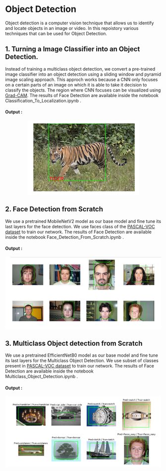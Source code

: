 # Object Detection 
 
 Object detection is a computer vision technique that allows us to identify and locate objects in an image or video. In this repoistory various techniques that can be used for Object Detection.</br>
 
 ## 1. Turning a Image Classifier into an Object Detection.
 
 Instead of training a multiclass object detection, we convert a pre-trained image classifier into an object detection using a sliding window and pyramid image scaling approach. This approch works because a CNN only focuses on a certain parts of an image on which it is able to take it decision to classify the objects. The region where CNN focuses can be visualized using [Grad-CAM](https://arxiv.org/abs/1610.02391). The results of Face Detection are available inside the notebook Classification_To_Localization.ipynb .</br>
 
 #### Output : 
 <p align="center">
  <img src="https://github.com/ShivamRajSharma/TensorFlow/blob/master/Object%20Detection/Output/Classification_to_Localization.png"/>
</p>
 
 
 ## 2. Face Detection from Scratch
 
 We use a pretrained MobileNetV2 model as our base model and fine tune its last layers for the face detection. We use faces class of the [PASCAL-VOC dataset](http://host.robots.ox.ac.uk/pascal/VOC/) to train our network. The results of Face Detection are available inside the notebook Face_Detection_From_Scratch.ipynb . </br> 
 
 #### Output : 
 <p align="center">
  <img src="https://github.com/ShivamRajSharma/TensorFlow/blob/master/Object%20Detection/Output/Face_Detection.png"/>
</p>
 
 ## 3. Multiclass Object detection from Scratch
 We use a pretrained EfficientNetB0 model as our base model and fine tune its last layers for the Multiclass Object Detection. We use subset of classes present in [PASCAL-VOC dataset](http://host.robots.ox.ac.uk/pascal/VOC/) to train our network. The results of Face Detection are available inside the notebook Multiclass_Object_Detection.ipynb . </br>
 
 #### Output : 
 <p align="center">
  <img src="https://github.com/ShivamRajSharma/TensorFlow/blob/master/Object%20Detection/Output/MultiClass_Object_Dectection.png" />
</p>
 
